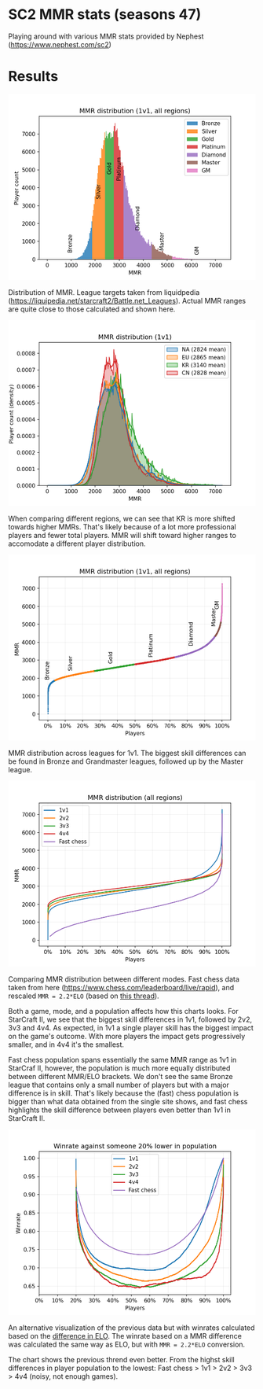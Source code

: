 # SC2 MMR stats (seasons 47)

Playing around with various MMR stats provided by Nephest (https://www.nephest.com/sc2)

# Results

![Screenshot](./MMR_hist.png)

Distribution of MMR. League targets taken from liquidpedia (https://liquipedia.net/starcraft2/Battle.net_Leagues). Actual MMR ranges are quite close to those calculated and shown here.

![Screenshot](./MMR_dist_region_compare.png)

When comparing different regions, we can see that KR is more shifted towards higher MMRs. That's likely because of a lot more professional players and fewer total players. MMR will shift toward higher ranges to accomodate a different player distribution.

![Screenshot](./MMR_dist_1v1.png)

MMR distribution across leagues for 1v1. The biggest skill differences can be found in Bronze and Grandmaster leagues, followed up by the Master league.

![Screenshot](./MMR_dist_comparing_modes.png)

Comparing MMR distribution between different modes. Fast chess data taken from here (https://www.chess.com/leaderboard/live/rapid), and rescaled `MMR = 2.2*ELO` (based on [this thread](https://www.reddit.com/r/starcraft/comments/6dn6jf/does_anybody_have_more_detailed_stats_on_mmr/)).

Both a game, mode, and a population affects how this charts looks. For StarCraft II, we see that the biggest skill differences in 1v1, followed by 2v2, 3v3 and 4v4. As expected, in 1v1 a single player skill has the biggest impact on the game's outcome. With more players the impact gets progressively smaller, and in 4v4 it's the smallest.

Fast chess population spans essentially the same MMR range as 1v1 in StarCraf II, however, the population is much more equally distributed between different MMR/ELO brackets. We don't see the same Bronze league that contains only a small number of players but with a major difference is in skill. That's likely because the (fast) chess population is bigger than what data obtained from the single site shows, and fast chess highlights the skill difference between players even better than 1v1 in StarCraft II.

![Screenshot](./Winrate.png) 

An alternative visualization of the previous data but with winrates calculated based on the [difference in ELO](https://en.wikipedia.org/wiki/Elo_rating_system#Mathematical_details). The winrate based on a MMR difference was calculated the same way as ELO, but with `MMR = 2.2*ELO` conversion.

The chart shows the previous thrend even better. From the highst skill differences in player population to the lowest: Fast chess > 1v1 > 2v2 > 3v3 > 4v4 (noisy, not enough games).
